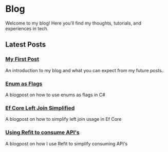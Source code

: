 # Blog

Welcome to my blog! Here you'll find my thoughts, tutorials, and experiences in tech.

## Latest Posts

### [My First Post](/blog/first-post)

An introduction to my blog and what you can expect from my future posts.

### [Enum as Flags](/blog/enum-as-flag)

A blogpost on how to use enums as flags in C#

### [Ef Core Left Join Simplified](/blog/ef-core-left-join-simplified-with-nullable-property)

A blogpost on how to simplify left join usage in Ef Core

### [Using Refit to consume API's](/blog.using-refit)

A blogpost on how I use Refit to simplify consuming API's
